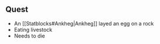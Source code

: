 ## Quest
- An [[Statblocks#Ankheg|Ankheg]] layed an egg on a rock
- Eating livestock
- Needs to die

